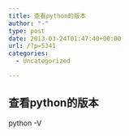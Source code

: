 ```yaml
---
title: 查看python的版本
author: "-"
type: post
date: 2013-03-24T01:47:40+00:00
url: /?p=5341
categories:
  - Uncategorized

---
```

## 查看python的版本
python -V